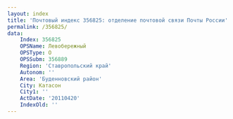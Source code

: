 ```yaml
---
layout: index
title: 'Почтовый индекс 356825: отделение почтовой связи Почты России'
permalink: /356825/
data:
    Index: 356825
    OPSName: Левобережный
    OPSType: О
    OPSSubm: 356889
    Region: 'Ставропольский край'
    Autonom: ''
    Area: 'Буденновский район'
    City: Катасон
    City1: ''
    ActDate: '20110420'
    IndexOld: ''
---
```

